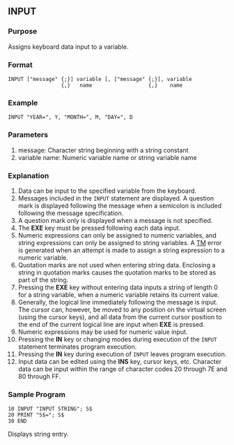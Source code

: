 ## INPUT 

### Purpose
Assigns keyboard data input to a variable.

### Format
```basic
INPUT ["message" {;}] variable [, ["message" {;}], variable
                 {,}   name                  {,}    name
```

### Example
```basic
INPUT "YEAR=", Y, "MONTH=", M, "DAY=", D
```

### Parameters
1. message: Character string beginning with a string constant
2. variable name: Numeric variable name or string variable name

### Explanation
1. Data can be input to the specified variable from the keyboard.
2. Messages included in the `INPUT` statement are displayed. A question mark
is displayed following the message when a semicolon is included following
the message specification.
3. A question mark only is displayed when a message is not specified.
4. The **EXE** key must be pressed following each data input.
5. Numeric expressions can only be assigned to numeric variables, and 
string expressions can only be assigned to string variables. A 
[TM](../errors/TM) error is generated when an attempt is made to 
assign a string expression to a numeric variable.
6. Quotation marks are not used when entering string data. Enclosing a string
in quotation marks causes the quotation marks to be stored as part of the string.
7. Pressing the **EXE** key without entering data inputs a string of length 0
for a string variable, when a numeric variable retains its current value.
8. Generally, the logical line immediately following the message is input.
The cursor can, however, be moved to any position on the virtual screen
   (using the cursor keys), and all data from the current cursor
position to the end of the current logical line are input when **EXE** is 
pressed.
9. Numeric expressions may be used for numeric value input.
10. Pressing the **IN** key or changing modes during execution of the `INPUT`
statement terminates program execution.
11. Pressing the **IN** key during execution of `INPUT` leaves program
execution.
12. Input data can be edited using the **INS** key, cursor keys, etc.
    Character data can be input within the range of character codes 20 through 7E and 80 through FF.

### Sample Program

```basic
10 INPUT "INPUT STRING"; S$
20 PRINT "S$="; S$
30 END
```

Displays string entry.
